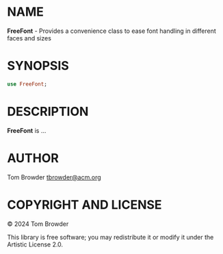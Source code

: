 NAME
====

**FreeFont** - Provides a convenience class to ease font handling in different faces and sizes

SYNOPSIS
========

```raku
use FreeFont;
```

DESCRIPTION
===========

**FreeFont** is ...

AUTHOR
======

Tom Browder <tbrowder@acm.org>

COPYRIGHT AND LICENSE
=====================

© 2024 Tom Browder

This library is free software; you may redistribute it or modify it under the Artistic License 2.0.

